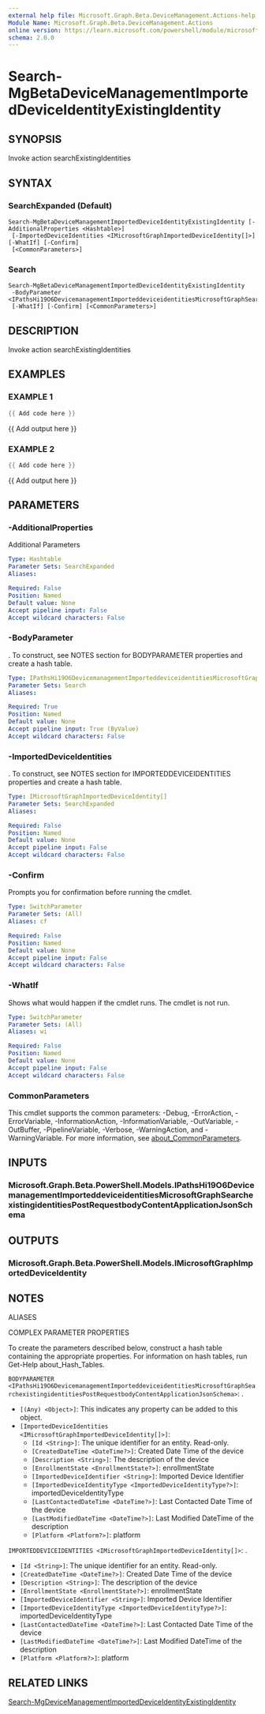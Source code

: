 ```yaml
---
external help file: Microsoft.Graph.Beta.DeviceManagement.Actions-help.xml
Module Name: Microsoft.Graph.Beta.DeviceManagement.Actions
online version: https://learn.microsoft.com/powershell/module/microsoft.graph.beta.devicemanagement.actions/search-mgbetadevicemanagementimporteddeviceidentityexistingidentity
schema: 2.0.0
---
```


# Search-MgBetaDeviceManagementImportedDeviceIdentityExistingIdentity

## SYNOPSIS
Invoke action searchExistingIdentities

## SYNTAX

### SearchExpanded (Default)
```
Search-MgBetaDeviceManagementImportedDeviceIdentityExistingIdentity [-AdditionalProperties <Hashtable>]
 [-ImportedDeviceIdentities <IMicrosoftGraphImportedDeviceIdentity[]>] [-WhatIf] [-Confirm]
 [<CommonParameters>]
```

### Search
```
Search-MgBetaDeviceManagementImportedDeviceIdentityExistingIdentity
 -BodyParameter <IPathsHi19O6DevicemanagementImporteddeviceidentitiesMicrosoftGraphSearchexistingidentitiesPostRequestbodyContentApplicationJsonSchema>
 [-WhatIf] [-Confirm] [<CommonParameters>]
```

## DESCRIPTION
Invoke action searchExistingIdentities

## EXAMPLES

### EXAMPLE 1
```powershell
{{ Add code here }}
```

{{ Add output here }}

### EXAMPLE 2
```powershell
{{ Add code here }}
```

{{ Add output here }}

## PARAMETERS

### -AdditionalProperties
Additional Parameters

```yaml
Type: Hashtable
Parameter Sets: SearchExpanded
Aliases:

Required: False
Position: Named
Default value: None
Accept pipeline input: False
Accept wildcard characters: False
```

### -BodyParameter
.
To construct, see NOTES section for BODYPARAMETER properties and create a hash table.

```yaml
Type: IPathsHi19O6DevicemanagementImporteddeviceidentitiesMicrosoftGraphSearchexistingidentitiesPostRequestbodyContentApplicationJsonSchema
Parameter Sets: Search
Aliases:

Required: True
Position: Named
Default value: None
Accept pipeline input: True (ByValue)
Accept wildcard characters: False
```

### -ImportedDeviceIdentities
.
To construct, see NOTES section for IMPORTEDDEVICEIDENTITIES properties and create a hash table.

```yaml
Type: IMicrosoftGraphImportedDeviceIdentity[]
Parameter Sets: SearchExpanded
Aliases:

Required: False
Position: Named
Default value: None
Accept pipeline input: False
Accept wildcard characters: False
```

### -Confirm
Prompts you for confirmation before running the cmdlet.

```yaml
Type: SwitchParameter
Parameter Sets: (All)
Aliases: cf

Required: False
Position: Named
Default value: None
Accept pipeline input: False
Accept wildcard characters: False
```

### -WhatIf
Shows what would happen if the cmdlet runs.
The cmdlet is not run.

```yaml
Type: SwitchParameter
Parameter Sets: (All)
Aliases: wi

Required: False
Position: Named
Default value: None
Accept pipeline input: False
Accept wildcard characters: False
```

### CommonParameters
This cmdlet supports the common parameters: -Debug, -ErrorAction, -ErrorVariable, -InformationAction, -InformationVariable, -OutVariable, -OutBuffer, -PipelineVariable, -Verbose, -WarningAction, and -WarningVariable. For more information, see [about_CommonParameters](http://go.microsoft.com/fwlink/?LinkID=113216).

## INPUTS

### Microsoft.Graph.Beta.PowerShell.Models.IPathsHi19O6DevicemanagementImporteddeviceidentitiesMicrosoftGraphSearchexistingidentitiesPostRequestbodyContentApplicationJsonSchema
## OUTPUTS

### Microsoft.Graph.Beta.PowerShell.Models.IMicrosoftGraphImportedDeviceIdentity
## NOTES

ALIASES

COMPLEX PARAMETER PROPERTIES

To create the parameters described below, construct a hash table containing the appropriate properties. For information on hash tables, run Get-Help about_Hash_Tables.


`BODYPARAMETER <IPathsHi19O6DevicemanagementImporteddeviceidentitiesMicrosoftGraphSearchexistingidentitiesPostRequestbodyContentApplicationJsonSchema>`: .
  - `[(Any) <Object>]`: This indicates any property can be added to this object.
  - `[ImportedDeviceIdentities <IMicrosoftGraphImportedDeviceIdentity[]>]`: 
    - `[Id <String>]`: The unique identifier for an entity. Read-only.
    - `[CreatedDateTime <DateTime?>]`: Created Date Time of the device
    - `[Description <String>]`: The description of the device
    - `[EnrollmentState <EnrollmentState?>]`: enrollmentState
    - `[ImportedDeviceIdentifier <String>]`: Imported Device Identifier
    - `[ImportedDeviceIdentityType <ImportedDeviceIdentityType?>]`: importedDeviceIdentityType
    - `[LastContactedDateTime <DateTime?>]`: Last Contacted Date Time of the device
    - `[LastModifiedDateTime <DateTime?>]`: Last Modified DateTime of the description
    - `[Platform <Platform?>]`: platform

`IMPORTEDDEVICEIDENTITIES <IMicrosoftGraphImportedDeviceIdentity[]>`: .
  - `[Id <String>]`: The unique identifier for an entity. Read-only.
  - `[CreatedDateTime <DateTime?>]`: Created Date Time of the device
  - `[Description <String>]`: The description of the device
  - `[EnrollmentState <EnrollmentState?>]`: enrollmentState
  - `[ImportedDeviceIdentifier <String>]`: Imported Device Identifier
  - `[ImportedDeviceIdentityType <ImportedDeviceIdentityType?>]`: importedDeviceIdentityType
  - `[LastContactedDateTime <DateTime?>]`: Last Contacted Date Time of the device
  - `[LastModifiedDateTime <DateTime?>]`: Last Modified DateTime of the description
  - `[Platform <Platform?>]`: platform

## RELATED LINKS
[Search-MgDeviceManagementImportedDeviceIdentityExistingIdentity](/powershell/module/Microsoft.Graph.DeviceManagement.Actions/Search-MgDeviceManagementImportedDeviceIdentityExistingIdentity?view=graph-powershell-v1.0)
